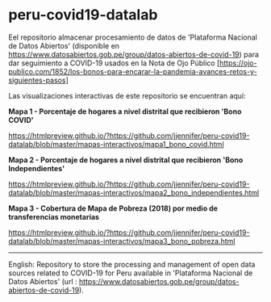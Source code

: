 # peru-covid19-datalab
Eel repositorio almacenar procesamiento de datos de 'Plataforma Nacional de Datos Abiertos' (disponible en https://www.datosabiertos.gob.pe/group/datos-abiertos-de-covid-19) para dar seguimiento a COVID-19 usados en la Nota de Ojo Público [https://ojo-publico.com/1852/los-bonos-para-encarar-la-pandemia-avances-retos-y-siguientes-pasos]

Las visualizaciones interactivas de este repositorio se encuentran aquí:

<b>Mapa 1 - Porcentaje de hogares a nivel distrital que recibieron 'Bono COVID' </b>

https://htmlpreview.github.io/?https://github.com/jjennifer/peru-covid19-datalab/blob/master/mapas-interactivos/mapa1_bono_covid.html

<b>Mapa 2 - Porcentaje de hogares a nivel distrital que recibieron 'Bono Independientes' </b> 

https://htmlpreview.github.io/?https://github.com/jjennifer/peru-covid19-datalab/blob/master/mapas-interactivos/mapa2_bono_independientes.html

<b>Mapa 3 - Cobertura de Mapa de Pobreza (2018) por medio de transferencias monetarias </b>

https://htmlpreview.github.io/?https://github.com/jjennifer/peru-covid19-datalab/blob/master/mapas-interactivos/mapa3_bono_pobreza.html

---------------------------------------------------------------------------------------------------------------------------

English: Repository to store the processing and management of open data sources related to COVID-19 for Peru available in 'Plataforma Nacional de Datos Abiertos' (url : https://www.datosabiertos.gob.pe/group/datos-abiertos-de-covid-19).


